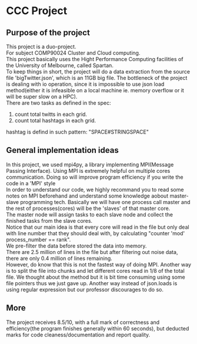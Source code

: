 # CCC Project 
## Purpose of the project
This project is a duo-project. </br>
For subject COMP90024 Cluster and Cloud computing.</br>
This project basically uses the Hight Performance Computing facilities of the University of Melbourne, called Spartan. </br>
To keep things in short, the project will do a data extraction from the source file 'bigTwitter.json', which is an 11GB big file. The bottleneck of the project is dealing with io operation, since it is impossible to use json load method(either it is infeasible on a local machine ie. memory overflow or it will be super slow on a HPC). </br>
There are two tasks as defined in the spec:</br>
1. count total twitts in each grid. </br>
2. count total hashtags in each grid. </br>

hashtag is defind in such pattern: "SPACE#STRINGSPACE"

## General implementation ideas
In this project, we used mpi4py, a library implementing MPI(Message Passing Interface). Using MPI is extremely helpful on multiple cores communication. Doing so will improve program efficiency if you write the code in a 'MPI' style </br>
In order to understand our code, we highly recommand you to read some notes on MPI beforehand and understand some knowledge aobout master-slave programming tech. Basically we will have one process call master and the rest of processes(cores) will be the 'slaves' of that master core. </br>
The master node will assign tasks to each slave node and collect the finished tasks from the slave cores. </br>
Notice that our main idea is that every core will read in the file but only deal with line number that they should deal with, by calculating "counter 'mod' process_number == rank". 
</br>
We pre-filter the data before stored the data into memory. </br>
There are 2.5 million of lines in the file but after filtering out noise data, there are only 0.4 million of lines remaining. </br>
However, do know that this is not the fastest way of doing MPI. 
Another way is to split the file into chunks and let different cores read in 1/8 of the total file. We thought about the method but it is bit time consuming using some file pointers thus we just gave up. Another way instead of json.loads is using regular expression but our professor discourages to do so. 
## More
The project receives 8.5/10, with a full mark of correctness and efficiency(the program finishes generally within 60 seconds), but deducted marks for code cleaness/documentation and report quality. 
